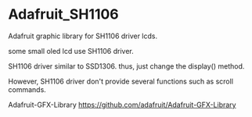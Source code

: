 Adafruit_SH1106
===============

Adafruit graphic library for SH1106 driver lcds.

some small oled lcd use SH1106 driver.


SH1106 driver similar to SSD1306. thus, just change the display() method. 
 
However, SH1106 driver don't provide several functions such as scroll commands.


 Adafruit-GFX-Library
 https://github.com/adafruit/Adafruit-GFX-Library
